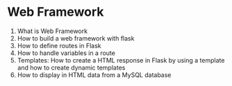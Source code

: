 # Web Framework
1. What is Web Framework
2. How to build a web framework with flask
3. How to define routes in Flask
4. How to handle variables in a route
5. Templates: How to create a HTML response in Flask by using a template and how to create dynamic templates
6. How to display in HTML data from a MySQL database
